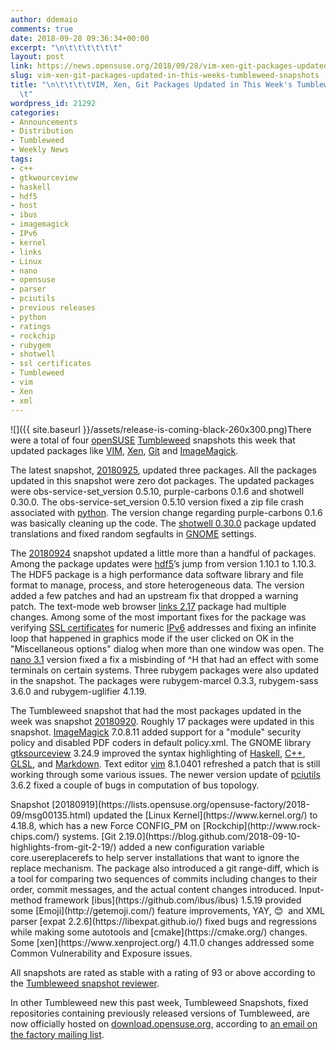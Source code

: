 ```yaml
---
author: ddemaio
comments: true
date: 2018-09-28 09:36:34+00:00
excerpt: "\n\t\t\t\t\t\t"
layout: post
link: https://news.opensuse.org/2018/09/28/vim-xen-git-packages-updated-in-this-weeks-tumbleweed-snapshots/
slug: vim-xen-git-packages-updated-in-this-weeks-tumbleweed-snapshots
title: "\n\t\t\t\tVIM, Xen, Git Packages Updated in This Week's Tumbleweed Snapshots\t\
  \t"
wordpress_id: 21292
categories:
- Announcements
- Distribution
- Tumbleweed
- Weekly News
tags:
- c++
- gtkwourceview
- haskell
- hdf5
- host
- ibus
- imagemagick
- IPv6
- kernel
- links
- Linux
- nano
- opensuse
- parser
- pciutils
- previous releases
- python
- ratings
- rockchip
- rubygem
- shotwell
- ssl certificates
- Tumbleweed
- vim
- Xen
- xml
---
```

![]({{ site.baseurl }}/assets/release-is-coming-black-260x300.png)There were a total of four [openSUSE](https://www.opensuse.org/) [Tumbleweed](https://en.opensuse.org/Portal:Tumbleweed) snapshots this week that updated packages like [VIM](https://www.vim.org/), [Xen](https://www.xenproject.org/), [Git](https://blog.github.com/2018-09-10-highlights-from-git-2-19/) and [ImageMagick](https://www.imagemagick.org/).

The latest snapshot, [20180925](https://lists.opensuse.org/opensuse-factory/2018-09/msg00206.html), updated three packages. All the packages updated in this snapshot were zero dot packages. The updated packages were obs-service-set_version 0.5.10, purple-carbons 0.1.6 and shotwell 0.30.0. The obs-service-set_version 0.5.10 version fixed a zip file crash associated with [python](https://www.python.org). The version change regarding purple-carbons 0.1.6 was basically cleaning up the code. The [shotwell 0.30.0](https://wiki.gnome.org/Apps/Shotwell) package updated translations and fixed random segfaults in [GNOME](https://www.gnome.org/) settings.

The [20180924](https://lists.opensuse.org/opensuse-factory/2018-09/msg00205.html) snapshot updated a little more than a handful of packages. Among the package updates were [hdf5](https://www.hdfgroup.org/downloads/hdf5/)’s jump from version 1.10.1 to 1.10.3. The HDF5 package is a high performance data software library and file format to manage, process, and store heterogeneous data. The version added a few patches and had an upstream fix that dropped a warning patch. The text-mode web browser [links 2.17](https://git-scm.com/) package had multiple changes. Among some of the most important fixes for the package was verifying [SSL certificates](https://www.globalsign.com/en/ssl-information-center/what-is-an-ssl-certificate/) for numeric [IPv6](https://en.wikipedia.org/wiki/IPv6) addresses and fixing an infinite loop that happened in graphics mode if the user clicked on OK in the "Miscellaneous options" dialog when more than one window was open. The [nano 3.1](https://www.nano-editor.org) version fixed a fix a misbinding of ^H that had an effect with some terminals on certain systems. Three rubygem packages were also updated in the snapshot. The packages were rubygem-marcel 0.3.3, rubygem-sass 3.6.0 and rubygem-uglifier 4.1.19.

The Tumbleweed snapshot that had the most packages updated in the week was snapshot [20180920](https://lists.opensuse.org/opensuse-factory/2018-09/msg00151.html). Roughly 17 packages were updated in this snapshot. [ImageMagick](https://www.imagemagick.org/) 7.0.8.11 added support for a "module" security policy and disabled PDF coders in default policy.xml. The GNOME library [gtksourceview](https://wiki.gnome.org/Projects/GtkSourceView) 3.24.9 improved the syntax highlighting of [Haskell](https://www.haskell.org/), [C++](https://en.wikipedia.org/wiki/C%2B%2B), [GLSL](https://en.wikipedia.org/wiki/OpenGL_Shading_Language), and [Markdown](https://en.wikipedia.org/wiki/Markdown). Text editor [vim](https://www.vim.org/) 8.1.0401 refreshed a patch that is still working through some various issues. The newer version update of [pciutils](https://github.com/pciutils/pciutils) 3.6.2 fixed a couple of bugs in computation of bus topology.

<!-- more -->Snapshot [20180919](https://lists.opensuse.org/opensuse-factory/2018-09/msg00135.html) updated the [Linux Kernel](https://www.kernel.org/) to 4.18.8, which has a new Force CONFIG_PM on [Rockchip](http://www.rock-chips.com/) systems. [Git 2.19.0](https://blog.github.com/2018-09-10-highlights-from-git-2-19/) added a new configuration variable core.usereplacerefs to help server installations that want to ignore the replace mechanism. The package also introduced a git range-diff, which is a tool for comparing two sequences of commits including changes to their order, commit messages, and the actual content changes introduced. Input-method framework [ibus](https://github.com/ibus/ibus) 1.5.19 provided some [Emoji](http://getemoji.com/) feature improvements, YAY, 😊  and XML parser [expat 2.2.6](https://libexpat.github.io/) fixed bugs and regressions while making some autotools and [cmake](https://cmake.org/) changes. Some [xen](https://www.xenproject.org/) 4.11.0 changes addressed some Common Vulnerability and Exposure issues.

All snapshots are rated as stable with a rating of 93 or above according to the [Tumbleweed snapshot reviewer](http://review.tumbleweed.boombatower.com/).

In other Tumbleweed new this past week, Tumbleweed Snapshots, fixed repositories containing previously released versions of Tumbleweed, are now officially hosted on [download.opensuse.org](http://download.opensuse.org/), according to [an email on the factory mailing list](https://lists.opensuse.org/opensuse-factory/2018-09/msg00075.html).		
